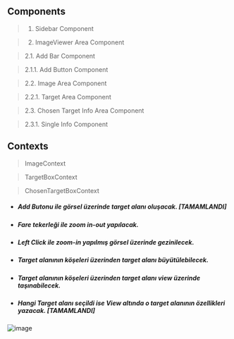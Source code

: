 ## Components
> 1. Sidebar Component

> 2. ImageViewer Area Component

> 2.1. Add Bar Component 

> 2.1.1. Add Button Component

> 2.2. Image Area Component

> 2.2.1. Target Area Component

> 2.3. Chosen Target Info Area Component

> 2.3.1. Single Info Component

## Contexts
> ImageContext

> TargetBoxContext

> ChosenTargetBoxContext


* #####  Add Butonu ile görsel üzerinde target alanı oluşacak.  [TAMAMLANDI]

* #####  Fare tekerleği ile zoom in-out yapılacak.

* #####  Left Click ile zoom-in yapılmış görsel üzerinde gezinilecek.

* #####  Target alanının köşeleri üzerinden target alanı büyütülebilecek.

* #####  Target alanının köşeleri üzerinden target alanı view üzerinde taşınabilecek.

* #####  Hangi Target alanı seçildi ise View altında o target alanının özellikleri yazacak. [TAMAMLANDI]

![image](https://github.com/RobsenRobotics/internship-react-demos/assets/72024578/8c07b16e-0d20-4f7f-bc40-59e8d4d9a4e9)


